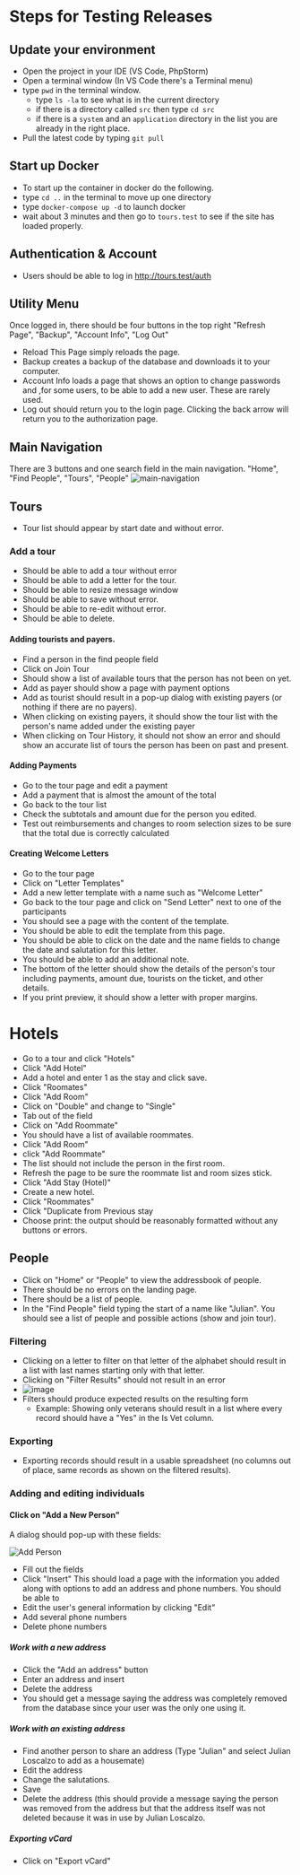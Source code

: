 # Steps for Testing Releases

## Update your environment
* Open the project in your IDE (VS Code, PhpStorm)
* Open a terminal window (In VS Code there's a Terminal menu)
* type `pwd` in the terminal window. 
  * type `ls -la` to see what is in the current directory
  * if there is a directory called `src` then type `cd src`
  * if there is a `system` and an `application` directory in the list you are already in the right place.
* Pull the latest code by typing `git pull`

## Start up Docker
* To start up the container in docker do the following.
* type `cd ..` in the terminal to move up one directory
* type `docker-compose up -d` to launch docker
* wait about 3 minutes and then go to `tours.test` to see if the site has loaded properly.

## Authentication & Account
* Users should be able to log in http://tours.test/auth

## Utility Menu

Once logged in, there should be four buttons in the top right "Refresh Page", "Backup", "Account Info", "Log Out"
* Reload This Page simply reloads the page. 
* Backup creates a backup of the database and downloads it to your computer. 
* Account Info loads a page that shows an option to change passwords and ,for some users, to be able to add a new user. These are rarely used. 
* Log out should return you to the login page. Clicking the back arrow will return you to the authorization page. 

## Main Navigation

There are 3 buttons and one search field in the main navigation. "Home", "Find People", "Tours", "People"
![main-navigation](images/navigation.png)

## Tours
* Tour list should appear by start date and without error. 

### Add a tour
* Should be able to add a tour without error
* Should be able to add a letter for the tour. 
* Should be able to resize message window
* Should be able to save without error.
* Should be able to re-edit without error.
* Should be able to delete.

#### Adding tourists and payers. 
* Find a person in the find people field 
* Click on Join Tour
* Should show a list of available tours that the person has not been on yet. 
* Add as payer should show a page with payment options
* Add as tourist should result in a pop-up dialog with existing payers (or nothing if there are no payers).  
* When clicking on existing payers, it should show the tour list with the person's name added under the existing payer
* When clicking on Tour History, it should not show an error and should show an accurate list of tours the person has been on past and present. 

#### Adding Payments
* Go to the tour page and edit a payment
* Add a payment that is almost the amount of the total
* Go back to the tour list
* Check the subtotals and amount due for the person you edited.
* Test out reimbursements and changes to room selection sizes to be sure that the total due is correctly calculated

#### Creating Welcome Letters
* Go to the tour page
* Click on "Letter Templates"
* Add a new letter template with a name such as "Welcome Letter"
* Go back to the tour page and click on "Send Letter" next to one of the participants
* You should see a page with the content of the template.
* You should be able to edit the template from this page.
* You should be able to click on the date and the name fields to change the date and salutation for this letter.
* You should be able to add an additional note.
* The bottom of the letter should show the details of the person's tour including payments, amount due, tourists on the ticket, and other details. 
* If you print preview, it should show a letter with proper margins. 

# Hotels
* Go to a tour and click "Hotels"
* Click "Add Hotel"
* Add a hotel and enter 1 as the stay and click save.
* Click "Roomates"
* Click "Add Room"
* Click on "Double" and change to "Single"
* Tab out of the field
* Click on "Add Roommate"
* You should have a list of available roommates.
* Click "Add Room"
* click "Add Roommate"
* The list should not include the person in the first room.
* Refresh the page to be sure the roommate list and room sizes stick. 
* Click "Add Stay (Hotel)"
* Create a new hotel.
* Click "Roommates"
* Click "Duplicate from Previous stay
* Choose print: the output should be reasonably formatted without any buttons or errors. 


## People
* Click on "Home" or "People" to view the addressbook of people. 
* There should be no errors on the landing page. 
* There should be a list of people. 
* In the "Find People" field typing the start of a name like "Julian". You should see a list of people and possible actions (show and join tour). 

### Filtering
* Clicking on a letter to filter on that letter of the alphabet should result in a list with last names starting only with that letter.
* Clicking on "Filter Results" should not result in an error 
* ![image](images/people-actions.png)
* Filters should produce expected results on the resulting form
  * Example: Showing only veterans should result in a list where every record should have a "Yes" in the Is Vet column. 

### Exporting
* Exporting records should result in a usable spreadsheet (no columns out of place, same records as shown on the filtered results). 


### Adding and editing individuals

#### Click on "Add a New Person" 
A dialog should pop-up with these fields:

![Add Person](images/add-person.png)

* Fill out the fields
* Click "Insert"
This should load a page with the information you added along with options to add an address and phone numbers. 
You should be able to
* Edit the user's general information by clicking "Edit"
* Add several phone numbers
* Delete phone numbers

##### Work with a new address
* Click the "Add an address" button
* Enter an address and insert
* Delete the address
* You should get a message saying the address was completely removed from the database since your user was the only one using it. 

##### Work with an existing address
* Find another person to share an address (Type "Julian" and select Julian Loscalzo to add as a housemate)
* Edit the address
* Change the salutations.
* Save
* Delete the address (this should provide a message saying the person was removed from the address but that the address itself was not deleted because it was in use by Julian Loscalzo. 

##### Exporting vCard
* Click on "Export vCard"



